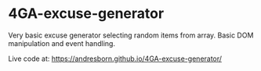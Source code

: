 # 4GA-excuse-generator

Very basic excuse generator selecting random items from array.
Basic DOM manipulation and event handling.

Live code at:
https://andresborn.github.io/4GA-excuse-generator/
